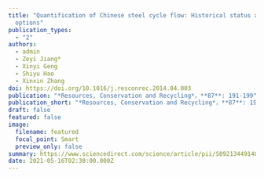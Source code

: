 ```yaml
---
title: "Quantification of Chinese steel cycle flow: Historical status and future
  options"
publication_types:
  - "2"
authors:
  - admin
  - Zeyi Jiang*
  - Xinyi Geng
  - Shiyu Hao
  - Xinxin Zhang
doi: https://doi.org/10.1016/j.resconrec.2014.04.003
publication: "*Resources, Conservation and Recycling*，**87**: 191-199"
publication_short: "*Resources, Conservation and Recycling*，**87**: 191-199"
draft: false
featured: false
image:
  filename: featured
  focal_point: Smart
  preview_only: false
summary: https://www.sciencedirect.com/science/article/pii/S0921344914000895
date: 2021-05-16T02:30:00.000Z
---
```

